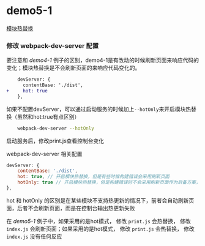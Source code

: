 # demo5-1

[模块热替换](https://www.webpackjs.com/guides/hot-module-replacement/)

### 修改 webpack-dev-server 配置

要注意和 *demo4-1* 例子的区别，demo4-1是有改动的时候刷新页面来响应代码的变化；模块热替换是不会刷新页面的来响应代码变化的。

``` diff
    devServer: {
      contentBase: './dist',
+     hot: true
    },
```

如果不配置devServer，可以通过启动服务的时候加上`--hotOnly`来开启模块热替换（虽然和hot:true有点区别）

``` bash
    webpack-dev-server --hotOnly
```

启动服务后，修改print.js查看控制台变化

webpack-dev-server 相关配置

``` javascript
devServer: {
    contentBase: './dist',
    hot: true, // 开启模块热替换，但是有些时候构建错误会采用刷新页面
    hotOnly: true // 开启模块热替换，但是构建错误时不会采用刷新页面作为后备方案，
},
```

hot 和 hotOnly 的区别是在某些模块不支持热更新的情况下，前者会自动刷新页面，后者不会刷新页面，而是在控制台输出热更新失败

在 *demo5-1* 例子中，如果采用的是hot模式， 修改 `print.js` 会热替换， 修改 `index.js` 会刷新页面；如果采用的是hot模式， 修改 `print.js` 会热替换， 修改 `index.js` 没有任何反应